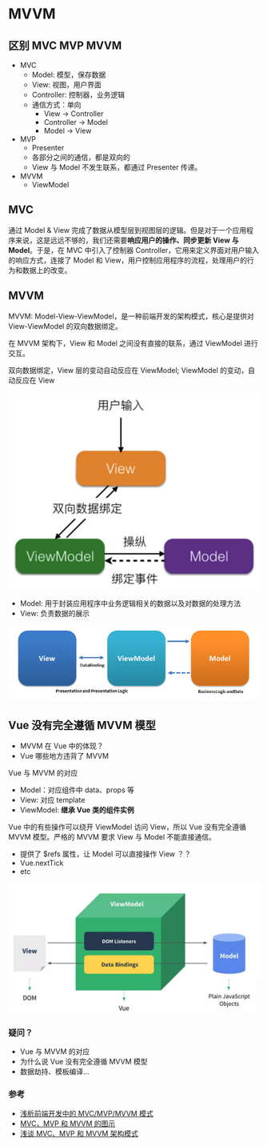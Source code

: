 # MVVM
## 区别 MVC MVP MVVM
- MVC
  - Model: 模型，保存数据
  - View: 视图，用户界面
  - Controller: 控制器，业务逻辑
  - 通信方式：单向
    - View -> Controller
    - Controller -> Model
    - Model -> View
- MVP
  - Presenter
  - 各部分之间的通信，都是双向的
  - View 与 Model 不发生联系，都通过 Presenter 传递。
- MVVM
  - ViewModel

## MVC
通过 Model & View 完成了数据从模型层到视图层的逻辑。但是对于一个应用程序来说，这是远远不够的，我们还需要**响应用户的操作、同步更新 View 与 Model**。于是，在 MVC 中引入了控制器 Controller，它用来定义界面对用户输入的响应方式，连接了 Model 和 View，用户控制应用程序的流程，处理用户的行为和数据上的改变。

## MVVM
MVVM: Model-View-ViewModel，是一种前端开发的架构模式，核心是提供对 View-ViewModel 的双向数据绑定。

在 MVVM 架构下，View 和 Model 之间没有直接的联系，通过 ViewModel 进行交互。

双向数据绑定，View 层的变动自动反应在 ViewModel; ViewModel 的变动，自动反应在 View


![](../images/mvvm.jpg)

- Model: 用于封装应用程序中业务逻辑相关的数据以及对数据的处理方法
- View: 负责数据的展示

![](../images/MVVMPattern.png)


## Vue 没有完全遵循 MVVM 模型
- MVVM 在 Vue 中的体现？
- Vue 哪些地方违背了 MVVM

Vue 与 MVVM 的对应
- Model：对应组件中 data、props 等
- View: 对应 template 
- ViewModel: **继承 Vue 类的组件实例**

Vue 中的有些操作可以绕开 ViewModel 访问 View，所以 Vue 没有完全遵循 MVVM 模型。严格的 MVVM 要求 View 与 Model 不能直接通信。
- 提供了 $refs 属性，让 Model 可以直接操作 View ？？
- Vue.nextTick
- etc

![](../images/mvvm2.jpg)

### 疑问？
- Vue 与 MVVM 的对应
- 为什么说 Vue 没有完全遵循 MVVM 模型
- 数据劫持、模板编译...

### 参考
- [浅析前端开发中的 MVC/MVP/MVVM 模式](https://juejin.im/post/593021272f301e0058273468#heading-11)
- [MVC，MVP 和 MVVM 的图示](http://www.ruanyifeng.com/blog/2015/02/mvcmvp_mvvm.html)
- [浅谈 MVC、MVP 和 MVVM 架构模式](https://draveness.me/mvx)